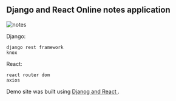 ## Django and React Online notes application
![notes](https://github.com/Mohammed12Khair/online-notes/assets/55262573/9f22bad6-5a67-4247-b1ee-f67e953def68)

Django:
```
django rest framework
knox
```

React:
```
react router dom
axios
```
Demo site was built using [Djanog and React ](http://194.60.87.194:4001/).
